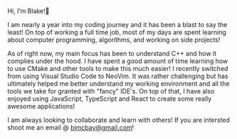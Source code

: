 Hi, I’m Blake!👋 

I am nearly a year into my coding journey and it has been a blast to say the least! On top of working a full time job, most of my days are spent learning about computer programming, algorithms, and working on side projects!
  
As of right now, my main focus has been to understand C++ and how it complies under the hood. I have spent a good amount of time learning how to use CMake and other tools to make this much easier! I recently switched from using Visual Studio Code to NeoVim. It was rather challenging but has ultimately helped me better understand my working environment and all the tools we take for granted with "fancy" IDE's. On top of that, I have also enjoyed using JavaScript, TypeScript and React to create some really awesome applications! 

I am always looking to collaborate and learn with others! If you are intersted shoot me an email @ bjmcbay@gmail.com!
